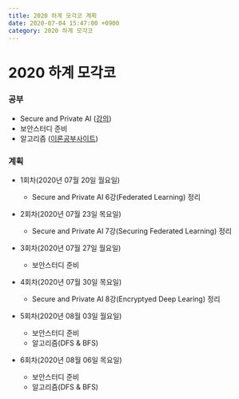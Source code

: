 ```yaml
---
title: 2020 하계 모각코 계획
date: 2020-07-04 15:47:00 +0900
category: 2020 하계 모각코
---
```


# 2020 하계 모각코   
### 공부   
* Secure and Private AI ([강의](https://classroom.udacity.com/courses/ud185))
* 보안스터디 준비   
* 알고리즘 ([이론공부사이트](https://www.fun-coding.org/Chapter17-graph-live.html))      

### 계획
* 1회차(2020년 07월 20일 월요일)   
	* Secure and Private AI 6강(Federated Learning) 정리   

* 2회차(2020년 07월 23일 목요일)   
	* Secure and Private AI 7강(Securing Federated Learning) 정리   

* 3회차(2020년 07월 27일 월요일)   
	* 보안스터디 준비   

* 4회차(2020년 07월 30일 목요일)   
	* Secure and Private AI 8강(Encryptyed Deep Learing) 정리   

* 5회차(2020년 08월 03일 월요일)
	* 보안스터디 준비
	* 알고리즘(DFS & BFS)

* 6회차(2020년 08월 06일 목요일)   
	* 보안스터디 준비   
	* 알고리즘(DFS & BFS)     
